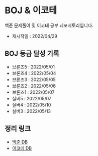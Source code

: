 # BOJ & 이코테

백준 문제풀이 및 이코테 공부 레포지토리입니다.

- 재시작일 : 2022/04/29

## BOJ 등급 달성 기록

- 브론즈5 : 2022/05/01
- 브론즈4 : 2022/05/04
- 브론즈3 : 2022/05/05
- 브론즈2 : 2022/05/06
- 브론즈1 : 2022/05/07
- 실버5 : 2022/05/07
- 실버4 : 2022/05/10
- 실버3 : 2022/05/13

## 정리 링크

- [백준 DB](https://www.notion.so/hyunjoonchoi/bba202b916554b60acfeea84f6a2d43b?v=dccbec28eaaa455f8210cc5212367d57)
- [이코테 DB](https://www.notion.so/hyunjoonchoi/254f9bae309c4c5c8b6a90de6f4e7282?v=b06cf6b968de4c2da45e5b42211e4f61)
